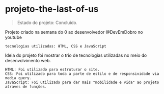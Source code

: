# projeto-the-last-of-us

>Estado do projeto: Concluído.

Projeto criado na semana do 0 ao desenvolvedor @DevEmDobro no youtube

```
tecnologias utilizadas: HTML, CSS e JavaScript
```

Ideia do projeto foi mostrar o trio de tecnologias utilizadas no meio do desenvolvimento web.

```
HTML: Foi utilizado para estruturar o site.
CSS: Foi utilizado para toda a parte de estilo e de responsividade via media query.
JavaScript: Foi utilizado para dar mais "mobilidade e vida" ao projeto atraves de funções.
```

